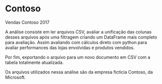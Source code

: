# Contoso
 Vendas Contoso 2017

A análise consiste em ler arquivos CSV, avaliar a unificação das colunas desses arquivos após uma filtragem criando um DataFrame mais completo para avaliação. Assim avaliando com cálculos direto com python para avaliar performances das lojas envolvidas e produtos vendidos.
   
Por fim, exportando o arquivo para um novo documento em CSV com a tabela totalmente atualizada.
   
Os arquivos utilizados nessa análise são da empresa fictícia Contoso, da Microsoft.
   